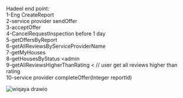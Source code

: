 Hadeel end point:  <br>
1-Eng CreateReport<br>
2-service provider sendOffer<br>
3-acceptOffer<br>
4-CancelRequestInspection before 1 day<br>
5-getOffersByReport<br>
6-getAllReviewsByServiceProviderName<br>
7-getMyHouses<br>
8-getHousesByStatus <admin <br>
9-getAllReviewsHigherThanRating <   // user get all reviews higher than rating<br>
10-service provider completeOffer(Integer reportId) <br>





![wiqaya drawio](https://github.com/user-attachments/assets/6f8e7a7c-b2da-4fd5-8e3f-38b716dd97dd)

